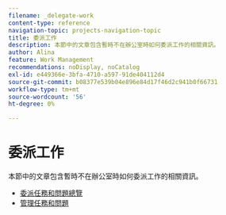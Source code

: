 ```yaml
---
filename: _delegate-work
content-type: reference
navigation-topic: projects-navigation-topic
title: 委派工作
description: 本節中的文章包含暫時不在辦公室時如何委派工作的相關資訊。
author: Alina
feature: Work Management
recommendations: noDisplay, noCatalog
exl-id: e449366e-3bfa-4710-a597-91de404112d4
source-git-commit: b08377e539b04e896e84d17f46d2c941b0f66731
workflow-type: tm+mt
source-wordcount: '56'
ht-degree: 0%

---
```


# 委派工作

本節中的文章包含暫時不在辦公室時如何委派工作的相關資訊。

* [委派任務和問題總覽](../../manage-work/delegate-work/delegate-work-overview.md)
* [管理任務和問題](../../manage-work/delegate-work/how-to-delegate-work.md)
